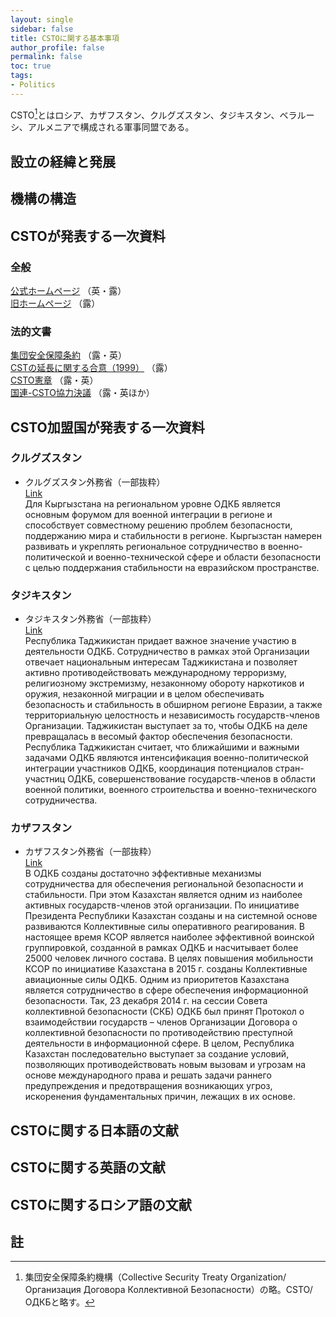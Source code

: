 ```yaml
---
layout: single
sidebar: false
title: CSTOに関する基本事項
author_profile: false
permalink: false
toc: true
tags:
- Politics
---
```


CSTO[^ryaku]とはロシア、カザフスタン、クルグズスタン、タジキスタン、ベラルーシ、アルメニアで構成される軍事同盟である。

## 設立の経緯と発展

## 機構の構造

## CSTOが発表する一次資料
### 全般
<i class="fas fa-link"></i> <a href="https://en.odkb-csto.org/">公式ホームページ</a>  （英・露）<br>
<i class="fas fa-link"></i> <a href="http://www.odkb.gov.ru/a/c.htm">旧ホームページ</a>  （露）<br>

### 法的文書
<i class="fas fa-link"></i> <a href="https://en.odkb-csto.org/documents/documents/dogovor_o_kollektivnoy_bezopasnosti/">集団安全保障条約</a>  （露・英）<br>
<i class="fas fa-link"></i> <a href="https://en.odkb-csto.org/documents/documents/protokol_o_prodlenii_dogovora_o_kollektivnoy_bezopasnosti/">CSTの延長に関する合意（1999）</a>  （露）<br>
<i class="fas fa-link"></i> <a href="https://en.odkb-csto.org/documents/documents/ustav_organizatsii_dogovora_o_kollektivnoy_bezopasnosti_/">CSTO憲章</a>  （露・英）<br>
<i class="fas fa-link"></i> <a href="https://en.odkb-csto.org/documents/documents/rezolyutsiya-o-sotrudnichestve-organizatsii-obedinennykh-natsiy-s-organizatsiey-dogovora-o-kollektiv/">国連-CSTO協力決議</a>  （露・英ほか）<br>




## CSTO加盟国が発表する一次資料
### クルグズスタン
- クルグズスタン外務省（一部抜粋）<br>
<i class="fas fa-link"></i>  <a href="https://mfa.gov.kg/ru/osnovnoe-menyu/vneshnyaya-politika/mezhdunarodnye-organizacii/odkb/o-sotrudnichestve-kyrgyzskoy-respubliki-v-ramkah-odkb">Link</a><br>
Для Кыргызстана на региональном уровне ОДКБ является основным форумом для военной интеграции в регионе и способствует совместному решению проблем безопасности, поддержанию мира и стабильности в регионе. Кыргызстан намерен развивать и укреплять региональное сотрудничество в военно-политической и военно-технической сфере и области безопасности с целью поддержания стабильности на евразийском пространстве.

### タジキスタン
- タジキスタン外務省（一部抜粋）<br>
<i class="fas fa-link"></i>  <a href="https://mfa.tj/ru/main/view/147/tadzhikistan-i-organizatsiya-dogovora-o-kollektivnoi-bezopasnosti">Link</a><br>
Республика Таджикистан придает важное значение участию в деятельности ОДКБ. Сотрудничество в рамках этой Организации отвечает национальным интересам Таджикистана и позволяет активно противодействовать международному терроризму, религиозному экстремизму, незаконному обороту наркотиков и оружия, незаконной миграции и в целом обеспечивать безопасность и стабильность в обширном регионе Евразии, а также территориальную целостность и независимость государств-членов Организации. Таджикистан выступает за то, чтобы ОДКБ на деле превращалась в весомый фактор обеспечения безопасности.
Республика Таджикистан считает, что ближайшими и важными задачами ОДКБ являются интенсификация военно-политической интеграции участников ОДКБ, координация потенциалов стран-участниц ОДКБ, совершенствование государств-членов в области военной политики, военного строительства и военно-технического сотрудничества.

### カザフスタン
- カザフスタン外務省（一部抜粋）<br>
<i class="fas fa-link"></i>   <a href="https://www.kazembassy.ru/rus/sotrudnichestvo/mnogostoronnee_sotrudnichestvo/odkb/">Link</a><br>
В ОДКБ созданы достаточно эффективные механизмы сотрудничества для обеспечения региональной безопасности и стабильности. При этом Казахстан является одним из наиболее активных государств-членов этой организации. По инициативе Президента Республики Казахстан созданы и на системной основе развиваются Коллективные силы оперативного реагирования.
В настоящее время КСОР является наиболее эффективной воинской группировкой, созданной в рамках ОДКБ и насчитывает более 25000 человек личного состава. В целях повышения мобильности КСОР по инициативе Казахстана в 2015 г. созданы Коллективные авиационные силы ОДКБ.
Одним из приоритетов Казахстана является сотрудничество в сфере обеспечения информационной безопасности. Так, 23 декабря 2014 г. на сессии Совета коллективной безопасности (СКБ) ОДКБ был принят Протокол о взаимодействии государств – членов Организации Договора о коллективной безопасности по противодействию преступной деятельности в информационной сфере.
В целом, Республика Казахстан последовательно выступает за создание условий, позволяющих противодействовать новым вызовам и угрозам на основе международного права и решать задачи раннего предупреждения и предотвращения возникающих угроз, искоренения фундаментальных причин, лежащих в их основе.


## CSTOに関する日本語の文献

## CSTOに関する英語の文献

## CSTOに関するロシア語の文献

## 註
[^ryaku]: 集団安全保障条約機構（Collective Security Treaty Organization/Организация Договора Коллективной Безопасности）の略。CSTO/ОДКБと略す。
